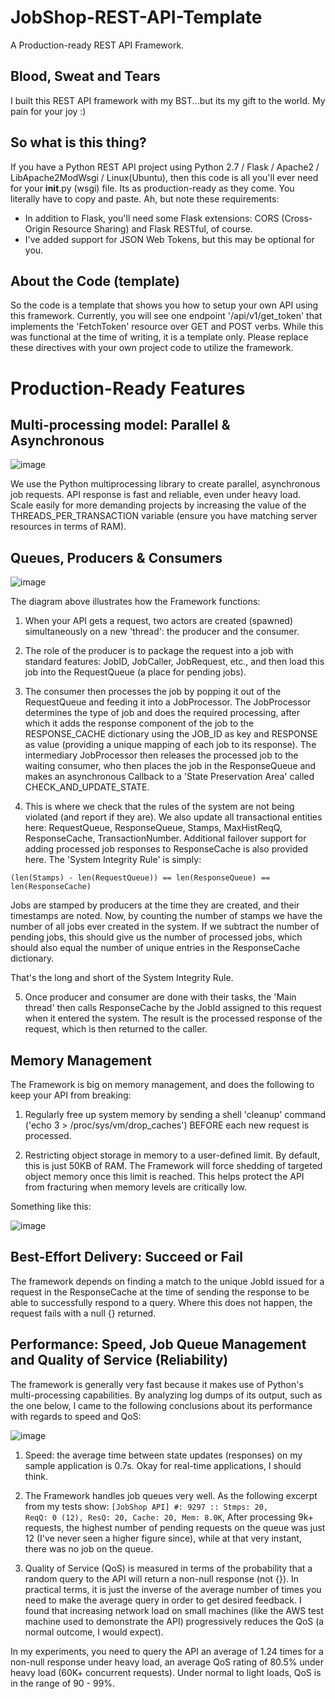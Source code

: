 # JobShop-REST-API-Template
A Production-ready REST API Framework. 

## Blood, Sweat and Tears
I built this REST API framework with my BST...but its my gift to the world. My pain for your joy :)

## So what is this thing?
If you have a Python REST API project using Python 2.7 / Flask / Apache2 / LibApache2ModWsgi / Linux(Ubuntu), then this code is all you'll ever need for your __init__.py (wsgi) file. Its as production-ready as they come. You literally have to copy and paste. Ah, but note these requirements:

- In addition to Flask, you'll need some Flask extensions: CORS (Cross-Origin Resource Sharing) and Flask RESTful, of course.
- I've added support for JSON Web Tokens, but this may be optional for you.

## About the Code (template)
So the code is a template that shows you how to setup your own API using this framework. Currently, you will see one endpoint '/api/v1/get_token' that implements the 'FetchToken' resource over GET and POST verbs. While this was functional at the time of writing, it is a template only. Please replace these directives with your own project code to utilize the framework.

# Production-Ready Features

## Multi-processing model: Parallel & Asynchronous

![image](https://user-images.githubusercontent.com/26833356/35189572-582d91e0-fe4d-11e7-8f84-9d32f58879da.png)

We use the Python multiprocessing library to create parallel, asynchronous job requests. API response is fast and reliable, even under heavy load. Scale easily for more demanding projects by increasing the value of the THREADS_PER_TRANSACTION variable (ensure you have matching server resources in terms of RAM).

## Queues, Producers & Consumers

![image](https://user-images.githubusercontent.com/26833356/35189693-f65859d8-fe50-11e7-882c-072e73c8bed7.png)

The diagram above illustrates how the Framework functions:

1. When your API gets a request, two actors are created (spawned) simultaneously on a new 'thread': the producer and the consumer. 

2. The role of the producer is to package the request into a job with standard features: JobID, JobCaller, JobRequest, etc., and then load this job into the RequestQueue (a place for pending jobs).

3. The consumer then processes the job by popping it out of the RequestQueue and feeding it into a JobProcessor. The JobProcessor determines the type of job and does the required processing, after which it adds the response component of the job to the RESPONSE_CACHE dictionary using the JOB_ID as key and RESPONSE as value (providing a unique mapping of each job to its response). The intermediary JobProcessor then releases the processed job to the waiting consumer, who then places the job in the ResponseQueue and makes an asynchronous Callback to a 'State Preservation Area' called CHECK_AND_UPDATE_STATE. 

4. This is where we check that the rules of the system are not being violated (and report if they are). We also update all transactional entities here: RequestQueue, ResponseQueue, Stamps, MaxHistReqQ, ResponseCache, TransactionNumber. Additional failover support for adding processed job responses to ResponseCache is also provided here. The 'System Integrity Rule' is simply:

<code>(len(Stamps) - len(RequestQueue)) == len(ResponseQueue) == len(ResponseCache)</code>

Jobs are stamped by producers at the time they are created, and their timestamps are noted. Now, by counting the number of stamps we have the number of all jobs ever created in the system. If we subtract the number of pending jobs, this should give us the number of processed jobs, which should also equal the number of unique entries in the ResponseCache dictionary.

That's the long and short of the System Integrity Rule.

5. Once producer and consumer are done with their tasks, the 'Main thread' then calls ResponseCache by the JobId assigned to this request when it entered the system. The result is the processed response of the request, which is then returned to the caller.

## Memory Management

The Framework is big on memory management, and does the following to keep your API from breaking:

1. Regularly free up system memory by sending a shell 'cleanup' command ('echo 3 > /proc/sys/vm/drop_caches') BEFORE each new request is processed.

2. Restricting object storage in memory to a user-defined limit. By default, this is just 50KB of RAM. The Framework will force shedding of targeted object memory once this limit is reached. This helps protect the API from fracturing when memory levels are critically low. 

Something like this:

![image](https://user-images.githubusercontent.com/26833356/35190144-f7dc4a58-fe5a-11e7-8c89-a187ff7c6e5a.png)

## Best-Effort Delivery: Succeed or Fail

The framework depends on finding a match to the unique JobId issued for a request in the ResponseCache at the time of sending the response to be able to successfully respond to a query. Where this does not happen, the request fails with a null {} returned.

## Performance: Speed, Job Queue Management and Quality of Service (Reliability)

The framework is generally very fast because it makes use of Python's multi-processing capabilities. By analyzing log dumps of its output, such as the one below, I came to the following conclusions about its performance with regards to speed and QoS:

![image](https://user-images.githubusercontent.com/26833356/35190174-cd27a7b6-fe5b-11e7-82c3-a8be4ed9edb3.png)

1. Speed: the average time between state updates (responses) on my sample application is 0.7s. Okay for real-time applications, I should think.

2. The Framework handles job queues very well. As the following excerpt from my tests show:
<code>[JobShop API] #: 9297 :: Stmps: 20, ReqQ: 0 (12), ResQ: 20, Cache: 20, Mem: 8.0K</code>, After processing 9k+ requests, the highest number of pending requests on the queue was just 12 (I've never seen a higher figure since), while at that very instant, there was no job on the queue.

2. Quality of Service (QoS) is measured in terms of the probability that a random query to the API will return a non-null response (not {}). In practical terms, it is just the inverse of the average number of times you need to make the average query in order to get desired feedback. I found that increasing network load on small machines (like the AWS test machine used to demonstrate the API) progressively reduces the QoS (a normal outcome, I would expect).

In my experiments, you need to query the API an average of 1.24 times for a non-null response under heavy load, an average QoS rating of 80.5% under heavy load (60K+ concurrent requests). Under normal to light loads, QoS is in the range of 90 - 99%.
